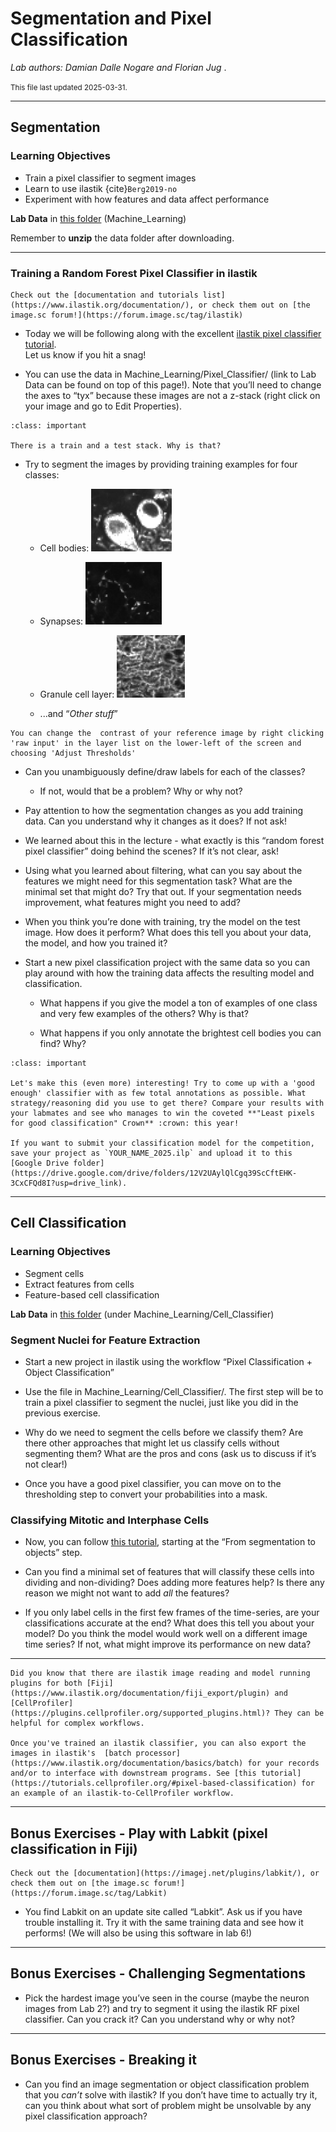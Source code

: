 # Segmentation and Pixel Classification 

*Lab authors: Damian Dalle Nogare and Florian Jug* . 

<small>This file last updated 2025-03-31.</small>

---

## **Segmentation** 

### Learning Objectives

- Train a pixel classifier to segment images
- Learn to use ilastik {cite}`Berg2019-no`
- Experiment with how features and data affect performance

**Lab Data** in [this folder](https://tinyurl.com/QI2025AnalysisLabData) (Machine_Learning)

Remember to **unzip** the data folder after downloading.

---

### Training a Random Forest Pixel Classifier in ilastik

```{margin} Want to learn more about working with ilastik?
Check out the [documentation and tutorials list](https://www.ilastik.org/documentation/), or check them out on [the image.sc forum!](https://forum.image.sc/tag/ilastik)
```

- Today we will be following along with the excellent [ilastik pixel classifier tutorial](https://bit.ly/3x11EZf).  
  Let us know if you hit a snag!

- You can use the data in Machine_Learning/Pixel_Classifier/ (link to
  Lab Data can be found on top of this page!). Note that you’ll need to
  change the axes to “tyx” because these images are not a z-stack (right click on your image and go to Edit Properties).

```{admonition} Question
:class: important

There is a train and a test stack. Why is that?
 ```

- Try to segment the images by providing training examples for four
  classes: 

  - Cell bodies: <img src="images/lab04/image1.png" height="100px" />

  - Synapses: <img src="images/lab04/image2.png" height="100px" />

  - Granule cell layer: <img src="images/lab04/image3.png" height="100px" />

  - ...and “*Other stuff*”

```{tip}
You can change the  contrast of your reference image by right clicking 'raw input' in the layer list on the lower-left of the screen and choosing 'Adjust Thresholds'
```

- Can you unambiguously define/draw labels for each of the classes?  
  - If not, would that be a problem? Why or why not?

- Pay attention to how the segmentation changes as you add training
  data. Can you understand why it changes as it does? If not ask!

- We learned about this in the lecture - what exactly is this “random
  forest pixel classifier” doing behind the scenes? If it’s not clear,
  ask!

- Using what you learned about filtering, what can you say about the
  features we might need for this segmentation task? What are the
  minimal set that might do? Try that out. If your segmentation needs
  improvement, what features might you need to add?

- When you think you’re done with training, try the model on the test
  image. How does it perform? What does this tell you about your data,
  the model, and how you trained it?

- Start a new pixel classification project with the same data so you can
  play around with how the training data affects the resulting model and
  classification.

  - What happens if you give the model a ton of examples of one class
    and very few examples of the others? Why is that?

  - What happens if you only annotate the brightest cell bodies you can
    find? Why?

```{admonition} **Class Challenge** (Optional)  
:class: important

Let's make this (even more) interesting! Try to come up with a 'good enough' classifier with as few total annotations as possible. What strategy/reasoning did you use to get there? Compare your results with your labmates and see who manages to win the coveted **"Least pixels for good classification" Crown** :crown: this year!

If you want to submit your classification model for the competition, save your project as `YOUR_NAME_2025.ilp` and upload it to this [Google Drive folder](https://drive.google.com/drive/folders/12V2UAylQlCgq39ScCftEHK-3CxCFQd8I?usp=drive_link). 
```
---

## **Cell Classification** 

### Learning Objectives

- Segment cells
- Extract features from cells
- Feature-based cell classification

**Lab Data** in [this folder](https://tinyurl.com/QI2025AnalysisLabData) (under Machine_Learning/Cell_Classifier)

### Segment Nuclei for Feature Extraction

- Start a new project in ilastik using the workflow “Pixel
  Classification + Object Classification”

- Use the file in Machine_Learning/Cell_Classifier/. The first step will
  be to train a pixel classifier to segment the nuclei, just like you
  did in the previous exercise.

- Why do we need to segment the cells before we classify them? Are there
  other approaches that might let us classify cells without segmenting
  them? What are the pros and cons (ask us to discuss if it’s not
  clear!)

- Once you have a good pixel classifier, you can move on to the
  thresholding step to convert your probabilities into a mask.

### Classifying Mitotic and Interphase Cells

- Now, you can follow [this tutorial](https://bit.ly/35BXgVx), starting at
  the “From segmentation to objects” step.

- Can you find a minimal set of features that will classify these cells
  into dividing and non-dividing? Does adding more features help? Is
  there any reason we might not want to add *all* the features?

- If you only label cells in the first few frames of the time-series,
  are your classifications accurate at the end? What does this tell you
  about your model? Do you think the model would work well on a
  different image time series? If not, what might improve its
  performance on new data?

---

```{tip}
Did you know that there are ilastik image reading and model running plugins for both [Fiji](https://www.ilastik.org/documentation/fiji_export/plugin) and [CellProfiler](https://plugins.cellprofiler.org/supported_plugins.html)? They can be helpful for complex workflows.

Once you've trained an ilastik classifier, you can also export the images in ilastik's  [batch processor](https://www.ilastik.org/documentation/basics/batch) for your records and/or to interface with downstream programs. See [this tutorial](https://tutorials.cellprofiler.org/#pixel-based-classification) for an example of an ilastik-to-CellProfiler workflow.
```

---

##  **Bonus Exercises - Play with Labkit (pixel classification in Fiji)**

```{margin} Want to learn more about Labkit?
Check out the [documentation](https://imagej.net/plugins/labkit/), or check them out on [the image.sc forum!](https://forum.image.sc/tag/Labkit)
```

- You find Labkit on an update site called “Labkit”. Ask us if you have
  trouble installing it. Try it with the same training data and see how it performs!
  (We will also be using this software in lab 6!)

---

## **Bonus Exercises - Challenging Segmentations**

- Pick the hardest image you’ve seen in the course (maybe the neuron images from Lab 2?) and try to segment it
  using the ilastik RF pixel classifier. Can you crack it? Can you
  understand why or why not?

---

## **Bonus Exercises - Breaking it**

- Can you find an image segmentation or object classification problem
  that you *can’t* solve with ilastik? If you don’t have time to
  actually try it, can you think about what sort of problem might be
  unsolvable by any pixel classification approach?
